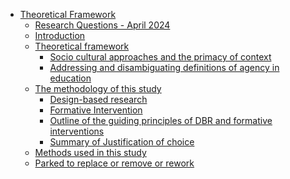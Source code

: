 -   [Theoretical Framework](#theoretical-framework)
    -   [Research Questions - April
        2024](#research-questions---april-2024)
    -   [Introduction](#introduction)
    -   [Theoretical framework](#theoretical-framework-1)
        -   [Socio cultural approaches and the primacy of
            context](#socio-cultural-approaches-and-the-primacy-of-context)
        -   [Addressing and disambiguating definitions of agency in
            education](#addressing-and-disambiguating-definitions-of-agency-in-education)
    -   [The methodology of this study](#the-methodology-of-this-study)
        -   [Design-based research](#design-based-research)
        -   [Formative Intervention](#formative-intervention)
        -   [Outline of the guiding principles of DBR and formative
            interventions](#outline-of-the-guiding-principles-of-dbr-and-formative-interventions)
        -   [Summary of Justification of
            choice](#summary-of-justification-of-choice)
    -   [Methods used in this study](#methods-used-in-this-study)
    -   [Parked to replace or remove or
        rework](#parked-to-replace-or-remove-or-rework)
